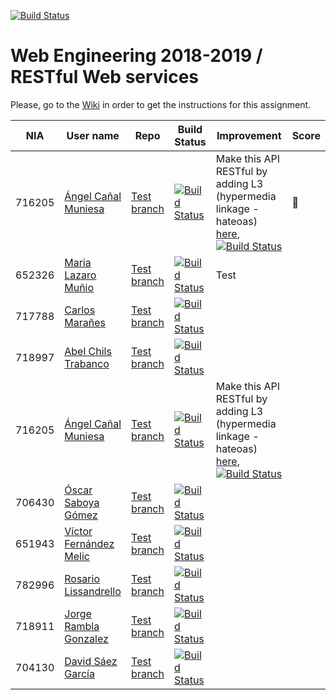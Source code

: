 [![Build Status](https://travis-ci.org/UNIZAR-30246-WebEngineering/lab3-restful-ws.svg?branch=master)](https://travis-ci.org/UNIZAR-30246-WebEngineering/lab3-restful-ws)
# Web Engineering 2018-2019 / RESTful Web services
Please, go to the [Wiki](https://github.com/UNIZAR-30246-WebEngineering/lab3-restful-ws/wiki) in order to get the instructions for this assignment.

| NIA    | User name | Repo | Build Status | Improvement | Score
|--------|-----------|------|--------------|-------------|--------
| 716205 | [Ángel Cañal Muniesa](https://github.com/lAngelP) | [Test branch](https://github.com/lAngelP/lab3-restful-ws/tree/test) | [![Build Status](https://www.travis-ci.com/lAngelP/lab3-restful-ws.svg?branch=test)](https://www.travis-ci.com/lAngelP/lab3-restful-ws) | Make this API RESTful by adding L3 (hypermedia linkage - hateoas) [here](https://github.com/lAngelP/lab3-restful-ws/blob/hateoas/README.md), [![Build Status](https://travis-ci.com/lAngelP/lab3-restful-ws.svg?branch=hateoas)](https://github.com/lAngelP/lab3-restful-ws/tree/hateoas) | :gift: |
| 652326 | [Maria Lazaro Muñio](https://github.com/mariaarino93) | [Test branch](https://github.com/mariaarino93/lab3-restful-ws/tree/test) | [![Build Status](https://www.travis-ci.org/mariaarino93/lab2-big-ws.svg?branch=test)](https://travis-ci.com/mariaarino93/lab3-restful-ws) | Test| | |
| 717788 | [Carlos Marañes](https://github.com/carlosmn1997) | [Test branch](https://github.com/carlosmn1997/lab3-restful-ws/tree/test) | [![Build Status](https://travis-ci.org/carlosmn1997/lab3-restful-ws.svg)](https://travis-ci.org/carlosmn1997/lab3-restful-ws) | |
| 718997 | [Abel Chils Trabanco](https://github.com/AbelChT) | [Test branch](https://github.com/AbelChT/lab3-restful-ws/tree/test) | [![Build Status](https://travis-ci.com/AbelChT/lab3-restful-ws.svg?branch=test)](https://travis-ci.com/AbelChT/lab3-restful-ws) |             |
| 716205 | [Ángel Cañal Muniesa](https://github.com/lAngelP) | [Test branch](https://github.com/lAngelP/lab3-restful-ws/tree/test) | [![Build Status](https://www.travis-ci.com/lAngelP/lab3-restful-ws.svg?branch=test)](https://www.travis-ci.com/lAngelP/lab3-restful-ws) | Make this API RESTful by adding L3 (hypermedia linkage - hateoas) [here](https://github.com/lAngelP/lab3-restful-ws/blob/hateoas/README.md), [![Build Status](https://travis-ci.com/lAngelP/lab3-restful-ws.svg?branch=hateoas)](https://github.com/lAngelP/lab3-restful-ws/tree/hateoas) | |
| 706430 | [Óscar Saboya Gómez](https://github.com/oscarsa) | [Test branch](https://github.com/oscarsa/lab3-restful-ws/tree/test) | [![Build Status](https://api.travis-ci.org/oscarsa/lab3-restful-ws.svg?branch=test)](https://travis-ci.org/oscarsa/lab3-restful-ws) | | 
| 651943 | [Víctor Fernández Melic](https://github.com/Melic93) | [Test branch](https://github.com/Melic93/lab3-restful-ws/tree/test) | [![Build Status](https://api.travis-ci.org/Melic93/lab3-restful-ws.svg?branch=test)](https://travis-ci.org/Melic93/lab3-restful-ws) | | 
| 782996 | [Rosario Lissandrello](https://github.com/rslissa)|[Test branch](https://github.com/rslissa/lab3-restful-ws/tree/test)|[![Build Status](https://travis-ci.org/rslissa/lab3-restful-ws.svg?branch=test)](https://travis-ci.org/rslissa/lab3-restful-ws) | | 
| 718911 | [Jorge Rambla Gonzalez](https://github.com/jorgeRambla) | [Test branch](https://github.com/jorgeRambla/lab3-restful-ws/tree/test) | [![Build Status](https://api.travis-ci.org/jorgeRambla/lab3-restful-ws.svg?branch=test)](https://travis-ci.org/jorgeRambla/lab3-restful-ws) | | |
| 704130 | [David Sáez García](https://github.com/davidigea) | [Test branch](https://github.com/davidigea/lab3-restful-ws/tree/test) | [![Build Status](https://api.travis-ci.org/davidigea/lab3-restful-ws.svg?branch=test)](https://travis-ci.org/davidigea/lab3-restful-ws) | | |
